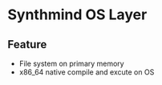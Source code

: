 # Synthmind OS Layer

## Feature
- File system on primary memory
- x86_64 native compile and excute on OS